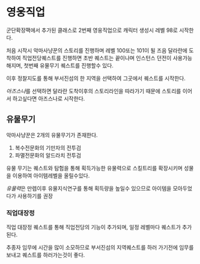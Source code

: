 # 영웅직업
군단확장팩에서 추가된 클래스로 2번째 영웅직업으로 캐릭터 생성시 레벨 98로 시작한다.

처음 시작시 악마사냥꾼의 스토리를 진행하며 레벨 100또는 101이 될 즈음 달라란에 도착하여 직업전당퀘스트를 진행하면
초반 퀘스트는 끝이나며 인스턴스 던전이 사용가능해지며, 첫번째 유물무기 퀘스트를 진행할수 있다.

이후 정찰지도를 통해 부서진섬의 한 지역을 선택하여 그곳에서 퀘스트를 시작한다.

*아즈스나*를 선택하면 달라란 도착이후의 스토리라인을 따라가기 때문에 스토리를 이어서 하고싶다면 아즈스나로 시작한다.

## 유물무기
악마사냥꾼은 2개의 유물무기가 존재한다.

1. 복수전문화의 기만자의 전투검
2. 파멸전문화의 알드라치 전투검

유물 무기는 퀘스트와 탐험을 통해 획득가능한 유물력으로 스킬트리를 확장시키며 성물을 이용하여 아이템레벨을 올릴수있다.

*유물력*은 만렙이후 유물지식연구를 통해 획득량을 높일수 있으므로 아이템을 모아두었다가 사용하기를 권장

### 직업대장정
직업 대장정 퀘스트를 통해 직업전당의 기능이 추가되며, 일정 레벨마다 퀘스트가 추가된다.

추종자 임무에 시간을 많이 소모하므로 부서진섬의 지역퀘스트를 하러 가기전에 임무를 보내고 퀘스트를 하러가는것이 좋다.
